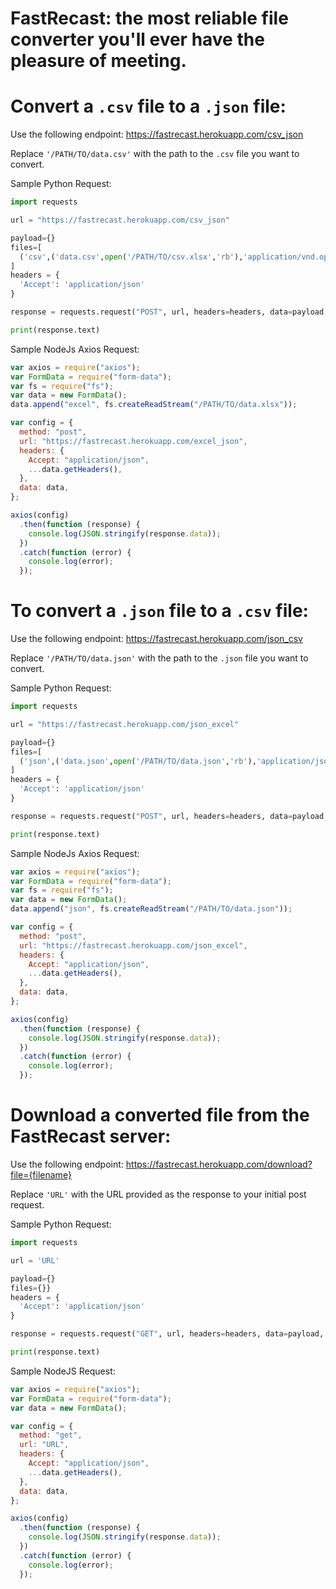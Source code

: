 # FastRecast: the most reliable file converter you'll ever have the pleasure of meeting.

# Convert a `.csv` file to a `.json` file:

Use the following endpoint: https://fastrecast.herokuapp.com/csv_json

Replace `'/PATH/TO/data.csv'` with the path to the `.csv` file you want to convert.

Sample Python Request:

```python
import requests

url = "https://fastrecast.herokuapp.com/csv_json"

payload={}
files=[
  ('csv',('data.csv',open('/PATH/TO/csv.xlsx','rb'),'application/vnd.openxmlformats-officedocument.spreadsheetml.sheet'))
]
headers = {
  'Accept': 'application/json'
}

response = requests.request("POST", url, headers=headers, data=payload, files=files)

print(response.text)
```

Sample NodeJs Axios Request:

```javascript
var axios = require("axios");
var FormData = require("form-data");
var fs = require("fs");
var data = new FormData();
data.append("excel", fs.createReadStream("/PATH/TO/data.xlsx"));

var config = {
  method: "post",
  url: "https://fastrecast.herokuapp.com/excel_json",
  headers: {
    Accept: "application/json",
    ...data.getHeaders(),
  },
  data: data,
};

axios(config)
  .then(function (response) {
    console.log(JSON.stringify(response.data));
  })
  .catch(function (error) {
    console.log(error);
  });
```

# To convert a `.json` file to a `.csv` file:

Use the following endpoint: https://fastrecast.herokuapp.com/json_csv

Replace `'/PATH/TO/data.json'` with the path to the `.json` file you want to convert.

Sample Python Request:

```python
import requests

url = "https://fastrecast.herokuapp.com/json_excel"

payload={}
files=[
  ('json',('data.json',open('/PATH/TO/data.json','rb'),'application/json'))
]
headers = {
  'Accept': 'application/json'
}

response = requests.request("POST", url, headers=headers, data=payload, files=files)

print(response.text)

```

Sample NodeJs Axios Request:

```javascript
var axios = require("axios");
var FormData = require("form-data");
var fs = require("fs");
var data = new FormData();
data.append("json", fs.createReadStream("/PATH/TO/data.json"));

var config = {
  method: "post",
  url: "https://fastrecast.herokuapp.com/json_excel",
  headers: {
    Accept: "application/json",
    ...data.getHeaders(),
  },
  data: data,
};

axios(config)
  .then(function (response) {
    console.log(JSON.stringify(response.data));
  })
  .catch(function (error) {
    console.log(error);
  });
```

# Download a converted file from the FastRecast server:

Use the following endpoint: https://fastrecast.herokuapp.com/download?file={filename}

Replace `'URL'` with the URL provided as the response to your initial post request.

Sample Python Request:

```python
import requests

url = 'URL'

payload={}
files={}}
headers = {
  'Accept': 'application/json'
}

response = requests.request("GET", url, headers=headers, data=payload, files=files)

print(response.text)
```

Sample NodeJS Request:

```js
var axios = require("axios");
var FormData = require("form-data");
var data = new FormData();

var config = {
  method: "get",
  url: "URL",
  headers: {
    Accept: "application/json",
    ...data.getHeaders(),
  },
  data: data,
};

axios(config)
  .then(function (response) {
    console.log(JSON.stringify(response.data));
  })
  .catch(function (error) {
    console.log(error);
  });
```

<!---
# Convert a `.xlsx` file to a `.json` file:

Use the following endpoint: https://fastrecast.herokuapp.com/excel_json

Replace `'/PATH/TO/data.xlsx'` with the path to the `.xlsx` file you want to convert.

Sample Python Request:

```python
import requests

url = "https://fastrecast.herokuapp.com/excel_json"

payload={}
files=[
  ('excel',('data_format.xlsx',open('/PATH/TO/data.xlsx','rb'),'application/vnd.openxmlformats-officedocument.spreadsheetml.sheet'))
]
headers = {
  'Accept': 'application/json'
}

response = requests.request("POST", url, headers=headers, data=payload, files=files)

print(response.text)
```

Sample NodeJs Axios Request:

```javascript
var axios = require("axios");
var FormData = require("form-data");
var fs = require("fs");
var data = new FormData();
data.append("excel", fs.createReadStream("/PATH/TO/data.xlsx"));

var config = {
  method: "post",
  url: "https://fastrecast.herokuapp.com/excel_json",
  headers: {
    Accept: "application/json",
    ...data.getHeaders(),
  },
  data: data,
};

axios(config)
  .then(function (response) {
    console.log(JSON.stringify(response.data));
  })
  .catch(function (error) {
    console.log(error);
  });
```

# To convert a `.json` file to a `.xlsx` file:

Use the following endpoint: https://fastrecast.herokuapp.com/json_excel

Replace `'/PATH/TO/data.json'` with the path to the `.json` file you want to convert.

Sample Python Request:

```python
import requests

url = "https://fastrecast.herokuapp.com/json_excel"

payload={}
files=[
  ('json',('data.json',open('/PATH/TO/data.json','rb'),'application/json'))
]
headers = {
  'Accept': 'application/json'
}

response = requests.request("POST", url, headers=headers, data=payload, files=files)

print(response.text)

```

Sample NodeJs Axios Request:

```javascript
var axios = require("axios");
var FormData = require("form-data");
var fs = require("fs");
var data = new FormData();
data.append("json", fs.createReadStream("/PATH/TO/data.json"));

var config = {
  method: "post",
  url: "https://fastrecast.herokuapp.com/json_excel",
  headers: {
    Accept: "application/json",
    ...data.getHeaders(),
  },
  data: data,
};

axios(config)
  .then(function (response) {
    console.log(JSON.stringify(response.data));
  })
  .catch(function (error) {
    console.log(error);
  });
```
-->
